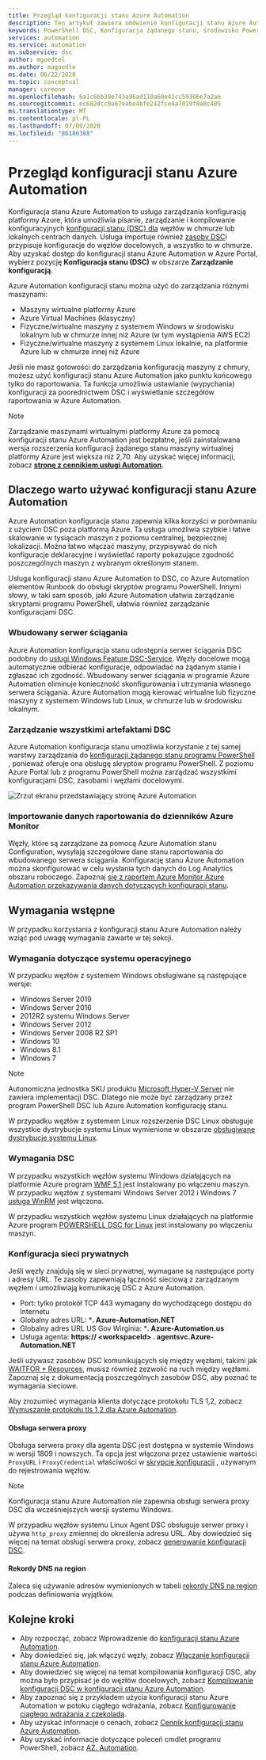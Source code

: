 ```yaml
---
title: Przegląd konfiguracji stanu Azure Automation
description: Ten artykuł zawiera omówienie konfiguracji stanu Azure Automation.
keywords: PowerShell DSC, Konfiguracja żądanego stanu, środowisko PowerShell DSC Azure
services: automation
ms.service: automation
ms.subservice: dsc
author: mgoedtel
ms.author: magoedte
ms.date: 06/22/2020
ms.topic: conceptual
manager: carmonm
ms.openlocfilehash: 6a1c6bb39e743a96ad110a60e41cc59306e7a2ae
ms.sourcegitcommit: ec682dcc0a67eabe4bfe242fce4a7019f0a8c405
ms.translationtype: MT
ms.contentlocale: pl-PL
ms.lasthandoff: 07/09/2020
ms.locfileid: "86186388"
---
```

# <a name="azure-automation-state-configuration-overview"></a>Przegląd konfiguracji stanu Azure Automation

Konfiguracja stanu Azure Automation to usługa zarządzania konfiguracją platformy Azure, która umożliwia pisanie, zarządzanie i kompilowanie konfiguracyjnych [konfiguracji stanu (DSC) dla](/powershell/scripting/dsc/configurations/configurations) węzłów w chmurze lub lokalnych centrach danych. Usługa importuje również [zasoby DSC](/powershell/scripting/dsc/resources/resources)i przypisuje konfiguracje do węzłów docelowych, a wszystko to w chmurze. Aby uzyskać dostęp do konfiguracji stanu Azure Automation w Azure Portal, wybierz pozycję **Konfiguracja stanu (DSC)** w obszarze **Zarządzanie konfiguracją**.

Azure Automation konfiguracji stanu można użyć do zarządzania różnymi maszynami:

- Maszyny wirtualne platformy Azure
- Azure Virtual Machines (klasyczny)
- Fizyczne/wirtualne maszyny z systemem Windows w środowisku lokalnym lub w chmurze innej niż Azure (w tym wystąpienia AWS EC2)
- Fizyczne/wirtualne maszyny z systemem Linux lokalnie, na platformie Azure lub w chmurze innej niż Azure

Jeśli nie masz gotowości do zarządzania konfiguracją maszyny z chmury, możesz użyć konfiguracji stanu Azure Automation jako punktu końcowego tylko do raportowania. Ta funkcja umożliwia ustawianie (wypychania) konfiguracji za poorednictwem DSC i wyświetlanie szczegółów raportowania w Azure Automation.

> [!NOTE]
> Zarządzanie maszynami wirtualnymi platformy Azure za pomocą konfiguracji stanu Azure Automation jest bezpłatne, jeśli zainstalowana wersja rozszerzenia konfiguracji żądanego stanu maszyny wirtualnej platformy Azure jest większa niż 2,70. Aby uzyskać więcej informacji, zobacz [**stronę z cennikiem usługi Automation**](https://azure.microsoft.com/pricing/details/automation/).

## <a name="why-use-azure-automation-state-configuration"></a>Dlaczego warto używać konfiguracji stanu Azure Automation

Azure Automation konfiguracja stanu zapewnia kilka korzyści w porównaniu z użyciem DSC poza platformą Azure. Ta usługa umożliwia szybkie i łatwe skalowanie w tysiącach maszyn z poziomu centralnej, bezpiecznej lokalizacji. Można łatwo włączać maszyny, przypisywać do nich konfiguracje deklaracyjne i wyświetlać raporty pokazujące zgodność poszczególnych maszyn z wybranym określonym stanem.

Usługa konfiguracji stanu Azure Automation to DSC, co Azure Automation elementów Runbook do obsługi skryptów programu PowerShell. Innymi słowy, w taki sam sposób, jaki Azure Automation ułatwia zarządzanie skryptami programu PowerShell, ułatwia również zarządzanie konfiguracjami DSC. 

### <a name="built-in-pull-server"></a>Wbudowany serwer ściągania

Azure Automation konfiguracja stanu udostępnia serwer ściągania DSC podobny do [usługi Windows Feature DSC-Service](/powershell/scripting/dsc/pull-server/pullserver). Węzły docelowe mogą automatycznie odbierać konfiguracje, odpowiadać na żądanym stanie i zgłaszać ich zgodność. Wbudowany serwer ściągania w programie Azure Automation eliminuje konieczność skonfigurowania i utrzymania własnego serwera ściągania. Azure Automation mogą kierować wirtualne lub fizyczne maszyny z systemem Windows lub Linux, w chmurze lub w środowisku lokalnym.

### <a name="management-of-all-your-dsc-artifacts"></a>Zarządzanie wszystkimi artefaktami DSC

Azure Automation konfiguracja stanu umożliwia korzystanie z tej samej warstwy zarządzania do [konfiguracji żądanego stanu programu PowerShell](/powershell/scripting/dsc/overview/overview) , ponieważ oferuje ona obsługę skryptów programu PowerShell. Z poziomu Azure Portal lub z programu PowerShell można zarządzać wszystkimi konfiguracjami DSC, zasobami i węzłami docelowymi.

![Zrzut ekranu przedstawiający stronę Azure Automation](./media/automation-dsc-overview/azure-automation-blade.png)

### <a name="import-of-reporting-data-into-azure-monitor-logs"></a>Importowanie danych raportowania do dzienników Azure Monitor

Węzły, które są zarządzane za pomocą Azure Automation stanu Configuration, wysyłają szczegółowe dane stanu raportowania do wbudowanego serwera ściągania. Konfigurację stanu Azure Automation można skonfigurować w celu wysłania tych danych do Log Analytics obszaru roboczego. Zapoznaj [się z raportem Azure Monitor Azure Automation przekazywania danych dotyczących konfiguracji stanu](automation-dsc-diagnostics.md).

## <a name="prerequisites"></a>Wymagania wstępne

W przypadku korzystania z konfiguracji stanu Azure Automation należy wziąć pod uwagę wymagania zawarte w tej sekcji.

### <a name="operating-system-requirements"></a>Wymagania dotyczące systemu operacyjnego

W przypadku węzłów z systemem Windows obsługiwane są następujące wersje:

- Windows Server 2019
- Windows Server 2016
- 2012R2 systemu Windows Server
- Windows Server 2012
- Windows Server 2008 R2 SP1
- Windows 10
- Windows 8.1
- Windows 7

>[!NOTE]
>Autonomiczna jednostka SKU produktu [Microsoft Hyper-V Server](/windows-server/virtualization/hyper-v/hyper-v-server-2016) nie zawiera implementacji DSC. Dlatego nie może być zarządzany przez program PowerShell DSC lub Azure Automation konfigurację stanu.

W przypadku węzłów z systemem Linux rozszerzenie DSC Linux obsługuje wszystkie dystrybucje systemu Linux wymienione w obszarze [obsługiwane dystrybucje systemu Linux](https://github.com/Azure/azure-linux-extensions/tree/master/DSC#4-supported-linux-distributions).

### <a name="dsc-requirements"></a>Wymagania DSC

W przypadku wszystkich węzłów systemu Windows działających na platformie Azure program [WMF 5,1](/powershell/scripting/wmf/setup/install-configure) jest instalowany po włączeniu maszyn. W przypadku węzłów z systemami Windows Server 2012 i Windows 7 [usługa WinRM](/powershell/scripting/dsc/troubleshooting/troubleshooting#winrm-dependency) jest włączona.

W przypadku wszystkich węzłów systemu Linux działających na platformie Azure program [POWERSHELL DSC for Linux](https://github.com/Microsoft/PowerShell-DSC-for-Linux) jest instalowany po włączeniu maszyn.

### <a name="configuration-of-private-networks"></a><a name="network-planning"></a>Konfiguracja sieci prywatnych

Jeśli węzły znajdują się w sieci prywatnej, wymagane są następujące porty i adresy URL. Te zasoby zapewniają łączność sieciową z zarządzanym węzłem i umożliwiają komunikację DSC z Azure Automation.

* Port: tylko protokół TCP 443 wymagany do wychodzącego dostępu do Internetu
* Globalny adres URL: ***. Azure-Automation.NET**
* Globalny adres URL US Gov Wirginia: ***. Azure-Automation.us**
* Usługa agenta: **https:// \<workspaceId\> . agentsvc.Azure-Automation.NET**

Jeśli używasz zasobów DSC komunikujących się między węzłami, takimi jak [WAITFOR * Resources](/powershell/scripting/dsc/reference/resources/windows/waitForAllResource), musisz również zezwolić na ruch między węzłami. Zapoznaj się z dokumentacją poszczególnych zasobów DSC, aby poznać te wymagania sieciowe.

Aby zrozumieć wymagania klienta dotyczące protokołu TLS 1,2, zobacz [Wymuszanie protokołu tls 1,2 dla Azure Automation](automation-managing-data.md#tls-12-enforcement-for-azure-automation).

#### <a name="proxy-support"></a>Obsługa serwera proxy

Obsługa serwera proxy dla agenta DSC jest dostępna w systemie Windows w wersji 1809 i nowszych. Ta opcja jest włączona przez ustawienie wartości `ProxyURL` i `ProxyCredential` właściwości w [skrypcie konfiguracji](automation-dsc-onboarding.md#generate-dsc-metaconfigurations) , używanym do rejestrowania węzłów. 

>[!NOTE]
>Konfiguracja stanu Azure Automation nie zapewnia obsługi serwera proxy DSC dla wcześniejszych wersji systemu Windows.

W przypadku węzłów systemu Linux Agent DSC obsługuje serwer proxy i używa `http_proxy` zmiennej do określenia adresu URL. Aby dowiedzieć się więcej na temat obsługi serwera proxy, zobacz [generowanie konfiguracji DSC](automation-dsc-onboarding.md#generate-dsc-metaconfigurations).

#### <a name="dns-records-per-region"></a>Rekordy DNS na region

Zaleca się używanie adresów wymienionych w tabeli [rekordy DNS na region](how-to/automation-region-dns-records.md) podczas definiowania wyjątków.

## <a name="next-steps"></a>Kolejne kroki

- Aby rozpocząć, zobacz Wprowadzenie do [konfiguracji stanu Azure Automation](automation-dsc-getting-started.md).
- Aby dowiedzieć się, jak włączyć węzły, zobacz [Włączanie konfiguracji stanu Azure Automation](automation-dsc-onboarding.md).
- Aby dowiedzieć się więcej na temat kompilowania konfiguracji DSC, aby można było przypisać je do węzłów docelowych, zobacz [Kompilowanie konfiguracji DSC w konfiguracji stanu Azure Automation](automation-dsc-compile.md).
- Aby zapoznać się z przykładem użycia konfiguracji stanu Azure Automation w potoku ciągłego wdrażania, zobacz [Konfigurowanie ciągłego wdrażania z czekoladą](automation-dsc-cd-chocolatey.md).
- Aby uzyskać informacje o cenach, zobacz [Cennik konfiguracji stanu Azure Automation](https://azure.microsoft.com/pricing/details/automation/).
- Aby uzyskać informacje dotyczące poleceń cmdlet programu PowerShell, zobacz [AZ. Automation](/powershell/module/az.automation/?view=azps-3.7.0#automation).
